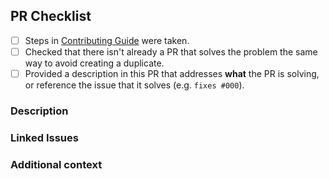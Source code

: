 <!-- DO NOT IGNORE THE TEMPLATE!

Thank you for contributing!

Please fill out all fields below and make sure each item is true and [x] checked.
Otherwise we may not be able to review your PR.

-->

## PR Checklist

- [ ] Steps in [Contributing Guide](https://eslint-airbnb-extended.nishargshah.dev/contribute/guide) were taken.
- [ ] Checked that there isn't already a PR that solves the problem the same way to avoid creating a duplicate.
- [ ] Provided a description in this PR that addresses **what** the PR is solving, or reference the issue that it solves (e.g. `fixes #000`).

### Description

<!-- Please insert your description here and provide especially info about the "what" this PR is solving -->

### Linked Issues

<!-- Please insert linked issues -->

### Additional context

<!-- e.g. is there anything you'd like reviewers to focus on? -->

